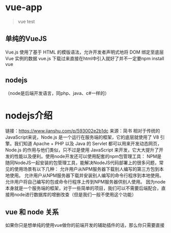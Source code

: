 # vue-app

> vue test
## 单纯的VueJS
Vue.js 使用了基于 HTML 的模版语法，允许开发者声明式地将 DOM 绑定至底层 Vue 实例的数据
vue.js 下载过来直接在html中引入就好了并不一定要npm install vue

## nodejs 
（node是后端开发语言，同php、java、c#一样的）
# nodejs介绍
链接：https://www.jianshu.com/p/593002e2b1dc 来源：简书
相对于传统的JavaScript来说，Node.js 是一个运行在服务端的框架，它的底层就使用了 V8 引擎。我们知道 Apache + PHP 以及 Java 的 Servlet 都可以用来开发动态网页，Node.js 的作用与他们类似，只不过是使用 JavaScript 来开发，它大大提升了开发的性能以及便利。使用node开发还可以使用配套的npm包管理工具：
NPM是随同NodeJS一起安装的包管理工具，能解决NodeJS代码部署上的很多问题，常见的使用场景有以下几种：
允许用户从NPM服务器下载别人编写的第三方包到本地使用。
允许用户从NPM服务器下载并安装别人编写的命令行程序到本地使用。
允许用户将自己编写的包或命令行程序上传到NPM服务器供别人使用。
因为node本身就是一个服务端的框架，对于一些简单的项目，我们可以不需要后端配合，直接用node进行数据库的增删改查（但是我们一般不使用这个功能）
 
 ## vue 和 node 关系
如果你只是想单纯的使用vue做你的前端开发的辅助插件的话，那么你只需要直接<script>引用vue.js便也可以实现vue的双向绑定的功能
如果是做前后分离接口服务化之后，前台页面也得整合，node提供整合各个页面所需的驱动使用webpack进行模块化开发
  
## 下载安装nodejs
http://nodejs.cn/download/

安装完成node，node有自带的npm，可以直接在cmd中，找到nodeJs安装的路径下，进行命令行全局安装vue-cli 
- npm install --global vue-cli

## Build Setup

``` bash
# install dependencies
npm install

# serve with hot reload at localhost:8080
npm run dev

# build for production with minification
npm run build

# build for production and view the bundle analyzer report
npm run build --report

# run unit tests
npm run unit

# run all tests
npm test
```

For a detailed explanation on how things work, check out the [guide](http://vuejs-templates.github.io/webpack/) and [docs for vue-loader](http://vuejs.github.io/vue-loader).

# 项目内容

- [Vue](https://cn.vuejs.org/v2/guide/)  
- [Vue-Router](https://router.vuejs.org/zh/) 路由
- [Vuex](https://vuex.vuejs.org/zh/) 状态管理
- [axios](https://github.com/axios/axios) 网络请求 <cmd 项目目录:> npm install axios --save
- [Vuetify@1.5.14](https://v15.vuetifyjs.com/zh-Hans/getting-started/quick-start) 组件库    <cmd 项目目录:>  npm install vuetify --save
- [js-cookie](https://github.com/js-cookie/js-cookie#readme) cookie操作
- [js-md5](https://github.com/emn178/js-md5) md5加密
- [Mock.js](http://mockjs.com/) 数据模拟
- [sass](http://sass.bootcss.com/) css拓展
- [eslint](https://cn.eslint.org/) 代码风格

 
